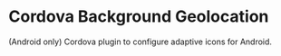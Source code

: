 Cordova Background Geolocation
===========================================================================
(Android only) Cordova plugin to configure adaptive icons for Android.